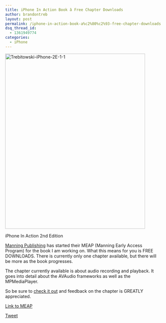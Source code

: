 ```yaml
---
title: iPhone In Action Book â Free Chapter Downloads
author: brandontreb
layout: post
permalink: /iphone-in-action-book-a%c2%80%c2%93-free-chapter-downloads
dsq_thread_id:
  - 1361949774
categories:
  - iPhone
---
```

<div id="attachment_559" class="wp-caption aligncenter" style="width: 460px">
  <a href="http://manning.com/trebitowski/"><img class="size-full wp-image-559 " title="Trebitowski-iPhone-2E-1-1" src="http://brandontreb.com/wp-content/uploads/2009/11/Trebitowski-iPhone-2E-1-1.png" alt="Trebitowski-iPhone-2E-1-1" width="450" height="564" /></a> 
  
  <p class="wp-caption-text">
    iPhone In Action 2nd Edition
  </p>
</div>

[Manning Publishing][1] has started their MEAP (Manning Early Access Program) for the book I am working on. What this means for you is FREE DOWNLOADS. There is currently only one chapter available, but there will be more as the book progresses.

The chapter currently available is about audio recording and playback. It goes into detail about the AVAudio frameworks as well as the MPMediaPlayer.

So be sure to [check it out][2] and feedback on the chapter is GREATLY appreciated.

[Link to MEAP][2]

<div style="">
  <a href="http://twitter.com/share" class="twitter-share-button" data-count="horizontal" data-text="iPhone In Action Book â Free Chapter Downloads" data-url="http://brandontreb.com/iphone-in-action-book-a%c2%80%c2%93-free-chapter-downloads"  data-via="brandontreb" data-related="brandontreb:">Tweet</a>
</div>

 [1]: http://manning.com/
 [2]: http://manning.com/trebitowski/